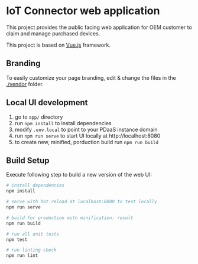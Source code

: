 # IoT Connector web application

This project provides the public facing web application for OEM customer to claim and manage purchased devices.

This project is based on [Vue.js](https://vuejs.org/) framework.

## Branding

To easily customize your page branding, edit & change the files in the [./vendor](./vendor) folder. 

## Local UI development

1. go to `app/` directory
2. run `npm install` to install dependencies
3. modify `.env.local` to point to your PDaaS instance domain
4. run `npm run serve` to start UI locally at http://localhost:8080
5. to create new, minified, porduction build run `npm run build`

## Build Setup

Execute following step to build a new version of the web UI:

``` bash
# install dependencies
npm install

# serve with hot reload at localhost:8080 to test locally
npm run serve

# build for production with minification: result
npm run build

# run all unit tests
npm test

# run linting check
npm run lint
```
